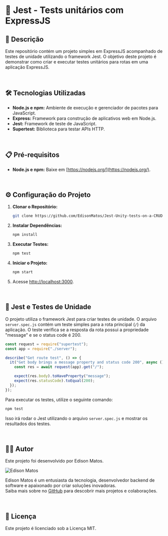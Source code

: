 # 🚀 Jest - Tests unitários com ExpressJS

## 📜 Descrição

Este repositório contém um projeto simples em ExpressJS acompanhado de testes de unidade utilizando o framework Jest. O objetivo deste projeto é demonstrar como criar e executar testes unitários para rotas em uma aplicação ExpressJS.

<br>

## 🛠️ Tecnologias Utilizadas

- **Node.js e npm:** Ambiente de execução e gerenciador de pacotes para JavaScript.
- **Express:** Framework para construção de aplicativos web em Node.js.
- **Jest:** Framework de teste de JavaScript.
- **Supertest:** Biblioteca para testar APIs HTTP.

<br>

## 📋 Pré-requisitos  

- **Node.js e npm:** Baixe em [https://nodejs.org/](https://nodejs.org/).

<br>

## ⚙️ Configuração do Projeto

1. **Clonar o Repositório:**

    ```bash
    git clone https://github.com/EdisonMatos/Jest-Unity-tests-on-a-CRUD-with-ExpressJS.git
    ```

2. **Instalar Dependências:**

    ```bash
    npm install
    ```

3. **Executar Testes:**

    ```bash
    npm test
    ```

4. **Iniciar o Projeto:**

    ```bash
    npm start
    ```

5. Acesse [http://localhost:3000](http://localhost:3000).

<br>

## 📘 Jest e Testes de Unidade

O projeto utiliza o framework Jest para criar testes de unidade. O arquivo `server.spec.js` contém um teste simples para a rota principal (`/`) da aplicação. O teste verifica se a resposta da rota possui a propriedade "message" e se o status code é 200.

```javascript
const request = require("supertest");
const app = require("./server");

describe("Get route test", () => {
  it("Get body brings a message property and status code 200", async () => {
    const res = await request(app).get("/");

    expect(res.body).toHaveProperty("message");
    expect(res.statusCode).toEqual(200);
  });
});
```

Para executar os testes, utilize o seguinte comando:

```bash
npm test
```

Isso irá rodar o Jest utilizando o arquivo `server.spec.js` e mostrar os resultados dos testes.

<br>

## 🧑‍💻 Autor

Este projeto foi desenvolvido por Edison Matos.

![Edison Matos](https://avatars.githubusercontent.com/u/17342047?s=200)

Edison Matos é um entusiasta da tecnologia, desenvolvedor backend de software e apaixonado por criar soluções inovadoras.<br>
Saiba mais sobre no [GitHub](https://github.com/EdisonMatos) para descobrir mais projetos e colaborações.

<br>

## 📄 Licença

Este projeto é licenciado sob a Licença MIT.
